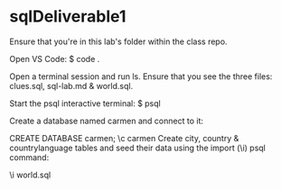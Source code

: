 # sqlDeliverable1

Ensure that you're in this lab's folder within the class repo.

Open VS Code: $ code .

Open a terminal session and run ls. Ensure that you see the three files: clues.sql, sql-lab.md & world.sql.

Start the psql interactive terminal: $ psql

Create a database named carmen and connect to it:

CREATE DATABASE carmen;
\c carmen
Create city, country & countrylanguage tables and seed their data using the import (\i) psql command:

\i world.sql
